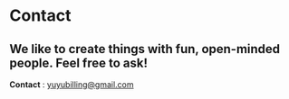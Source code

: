 # **Contact**
We like to create things with fun, open-minded people. Feel free to ask!
---

**Contact** : yuyubilling@gmail.com

